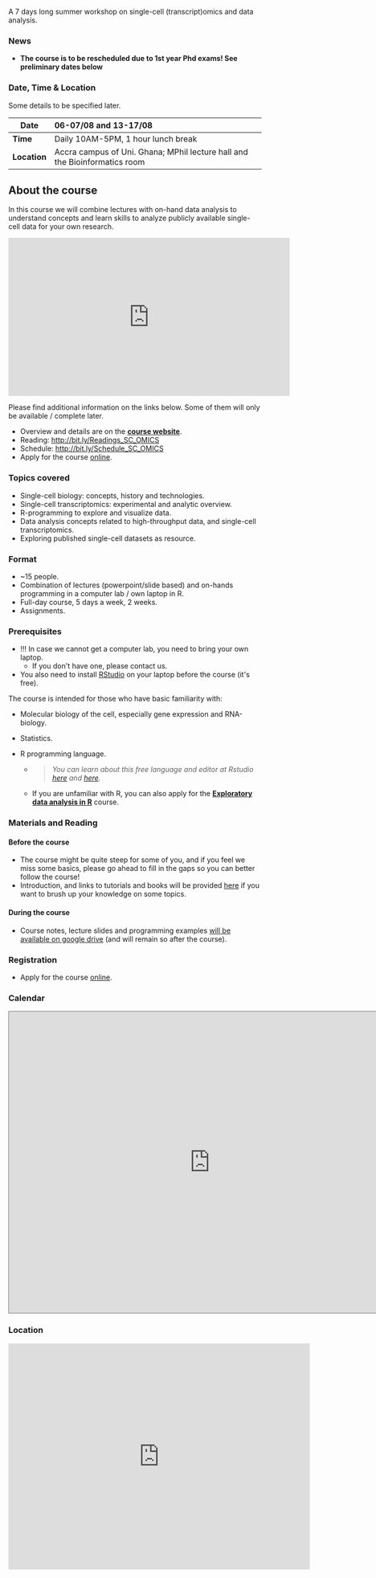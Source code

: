 A 7 days long summer workshop on single-cell (transcript)omics and data analysis.



### News

- **The course is to be rescheduled due to 1st year Phd exams! See preliminary dates below**



### Date, Time & Location

Some details to be specified later.

| Date         | 06-07/08 and 13-17/08                                        |
| ------------ | :----------------------------------------------------------- |
| **Time**     | Daily 10AM-5PM, 1 hour lunch break                           |
| **Location** | Accra campus of Uni. Ghana; MPhil lecture hall and the Bioinformatics room |



## About the course

In this course we will combine lectures with on-hand data analysis to understand concepts and learn skills to analyze publicly available single-cell data for your own research.



<iframe width="560" height="315" src="https://www.youtube.com/embed/z3OYC7cJxj4" frameborder="0" allow="autoplay; encrypted-media" allowfullscreen></iframe>  



Please find additional information on the links below. Some of them will only be available / complete later.

- Overview and details are on the [**course website**](https://vertesy.github.io/Single-Cell-Omics-Course/).
- Reading: <http://bit.ly/Readings_SC_OMICS>
- Schedule:  <http://bit.ly/Schedule_SC_OMICS>
- Apply for the course [online](https://goo.gl/forms/kLacWZkMCS3B2hrG3).




### Topics covered

- Single-cell biology: concepts, history and technologies.
- Single-cell transcriptomics: experimental and analytic overview.
- R-programming to explore and visualize data.
- Data analysis concepts related to high-throughput data, and single-cell transcriptomics.
- Exploring published single-cell datasets as resource.



### Format

- ~15 people.
- Combination of lectures (powerpoint/slide based) and on-hands programming in a computer lab / own laptop in R.
- Full-day course, 5 days a week,  2 weeks.
- Assignments. 



### Prerequisites

- !!! In case we cannot get a computer lab, you need to bring your own laptop.
  - If you don't have one, please contact us. 
- You also need to install [RStudio](https://www.rstudio.com/products/rstudio/) on your laptop before the course (it's free).



The course is intended for those who have basic familiarity with:

- Molecular biology of the cell, especially gene expression and RNA-biology.

- Statistics.

- R programming language. 

  - > *You can learn about this free language and editor at Rstudio [here](https://scholar.harvard.edu/dromney/online-resources-learning-r) and [here](https://www.rstudio.com/online-learning/#r-programming).*

  - If you are unfamiliar with R, you can also apply for the **[Exploratory data analysis in R](https://vertesy.github.io/Exploratory-data-analysis-in-R/)** course.



### Materials and Reading

#### Before the course

- The course might be quite steep for some of you, and if you feel we miss some basics, please go ahead to fill in the gaps so you can better follow the course!
- Introduction, and links to tutorials and books will be provided [here](http://bit.ly/Readings_SC_OMICS) if you want to brush up your knowledge on some topics.

#### During the course

- Course notes, lecture slides and programming examples [will be available on google drive](https://drive.google.com/open?id=1I8EvaKCv4bQQLhuigzF8AtG6ewe82ueQ) (and will remain so after the course).



### Registration

- Apply for the course [online](https://goo.gl/forms/kLacWZkMCS3B2hrG3).



### Calendar

<iframe src="https://calendar.google.com/calendar/embed?title=Summer%20Courses%20Accra&amp;height=600&amp;wkst=2&amp;bgcolor=%23ffcc66&amp;src=j1ia6mq3lldpjj0k7g7p1bei44%40group.calendar.google.com&amp;color=%23B1365F&amp;ctz=Africa%2FAccra&dates=20180720%2F20180819" style="border:solid 1px #777" width="800" height="600" frameborder="0" scrolling="no"></iframe>



### Location

<iframe src="https://www.google.com/maps/embed?pb=!1m18!1m12!1m3!1d1985.2011706141207!2d-0.19056824197952388!3d5.654796698975233!2m3!1f0!2f0!3f0!3m2!1i1024!2i768!4f13.1!3m3!1m2!1s0xfdf9c7ce1022295%3A0xed11bbdcfe5d75d7!2sDepartment+of+Biochemistry%2C+Cell+and+Molecular+Biology%2C+Volta+Rd%2C+Accra!5e0!3m2!1sen!2sgh!4v1531157215019" width="600" height="450" frameborder="0" style="border:0" allowfullscreen></iframe>